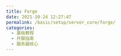 ```yaml
---
title: Forge
date: 2021-10-24 12:27:47
permalink: /basic/setup/server_core/forge/
categories: 
  - 基础教程
  - 开服指南
  - 服务器核心
---
```

